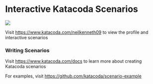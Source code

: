 # Interactive Katacoda Scenarios

[![](http://shields.katacoda.com/katacoda/neilkenneth09/count.svg)](https://www.katacoda.com/neilkenneth09 "Get your profile on Katacoda.com")

Visit https://www.katacoda.com/neilkenneth09 to view the profile and interactive scenarios

### Writing Scenarios
Visit https://www.katacoda.com/docs to learn more about creating Katacoda scenarios

For examples, visit https://github.com/katacoda/scenario-example

